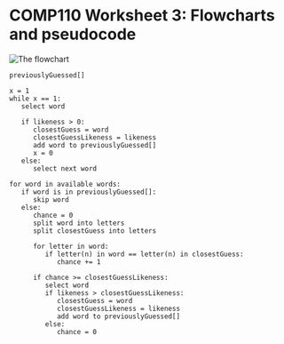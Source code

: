 # COMP110 Worksheet 3: Flowcharts and pseudocode

![The flowchart](https://raw.githubusercontent.com/JD233113/comp110-worksheet-3/master/flowchart.PNG)

```
previouslyGuessed[]

x = 1
while x == 1:
   select word
   
   if likeness > 0:
      closestGuess = word
      closestGuessLikeness = likeness
      add word to previouslyGuessed[]
      x = 0
   else:
      select next word
      
for word in available words:
   if word is in previouslyGuessed[]:
      skip word
   else:
      chance = 0
      split word into letters
      split closestGuess into letters
   
      for letter in word:
         if letter(n) in word == letter(n) in closestGuess:
            chance += 1
         
      if chance >= closestGuessLikeness:
         select word
         if likeness > closestGuessLikeness:
            closestGuess = word
            closestGuessLikeness = likeness
            add word to previouslyGuessed[]
         else:
            chance = 0
```
